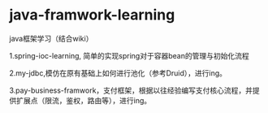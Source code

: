 # java-framwork-learning
java框架学习（结合wiki）

1.spring-ioc-learning, 简单的实现spring对于容器bean的管理与初始化流程  </br>

2.my-jdbc,模仿在原有基础上如何进行池化（参考Druid），进行ing。 </br>

3.pay-business-framwork，支付框架，根据以往经验编写支付核心流程，并提供扩展点（限流，鉴权，路由等），进行ing。 </br>
